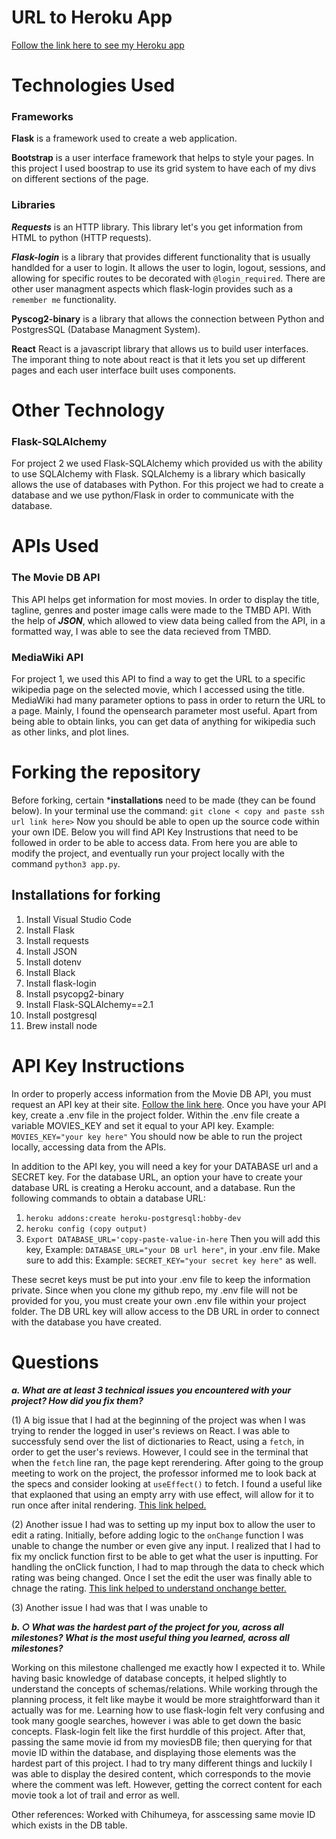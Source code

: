 # URL to Heroku App 
[Follow the link here to see my Heroku app](https://moviesdisplay.herokuapp.com/)

# Technologies Used
### Frameworks 

**Flask** is a framework used to create a web application. 

**Bootstrap** is a user interface framework that helps to style your pages. In this project I used boostrap to use its grid system to have each of my divs on different sections of the page.  

### Libraries

***Requests*** is an HTTP library. This library let's you get information from HTML to python (HTTP requests).

***Flask-login*** is a library that provides different functionality that is usually handlded for a user to login. 
It allows the user to login, logout, sessions, and allowing for specific routes to be decorated with `@login_required`. There are other user managment aspects which flask-login provides such as a `remember me` functionality. 

**Pyscog2-binary** is a library that allows the connection between Python and PostgresSQL (Database Managment System).

**React** React is a javascript library that allows us to build user interfaces. The imporant thing to note about react is that it lets you set up different pages and each user interface built uses components. 

# Other Technology

### Flask-SQLAlchemy 
For project 2 we used Flask-SQLAlchemy which provided us with the ability to use SQLAlchemy with Flask. SQLAlchemy is a library which basically allows the use of databases with Python. For this project we had to create a database and we use python/Flask in order to communicate with the database. 

# APIs Used 

### The Movie DB API
This API helps get information for most movies. In order to display the title, tagline, genres and poster image calls were made to the TMBD API. With the help of ***JSON***, which allowed to view data being called from the API, in a formatted way, I was able to see the data recieved from TMBD.

### MediaWiki API 
For project 1, we used this API to find a way to get the URL to a specific wikipedia page on the selected movie, which I accessed using the title. MediaWiki had many parameter options to pass in order to return the URL to a page. Mainly, I found the opensearch parameter most useful. Apart from being able to obtain links, you can get data of anything for wikipedia such as other links, and plot lines.


# Forking the repository
Before forking, certain ***installations** need to be made (they can be found below). In your terminal use the command: `git clone < copy and paste ssh url link here>` 
Now you should be able to open up the source code within your own IDE. Below you will find API Key Instrustions that need to be followed in order to be able to access data. From here you are able to modify the project, and eventually run your project locally with the command `python3 app.py`. 

## Installations for forking 
1. Install Visual Studio Code
2. Install Flask
3. Install requests 
4. Install JSON
5. Install dotenv
6. Install Black 
7. Install flask-login
8. Install psycopg2-binary
9. Install Flask-SQLAlchemy==2.1 
10. Install postgresql
11. Brew install node


# API Key Instructions
In order to properly access information from the Movie DB API, you must request an API key at their site. [Follow the link here](https://www.themoviedb.org/settings/api?language=en-US).
Once you have your API key, create a .env file in the project folder. Within the .env file create a variable MOVIES_KEY and set it equal to your API key. Example: `MOVIES_KEY="your key here"` 
You should now be able to run the project locally, accessing data from the APIs. 

In addition to the API key, you will need a key for your DATABASE url and a SECRET key.
For the database URL, an option your have to create your database URL is creating a Heroku account, and a database. Run the following commands to obtain a database URL: 
1. `heroku addons:create heroku-postgresql:hobby-dev`
2. `heroku config (copy output)`
3. `Export DATABASE_URL='copy-paste-value-in-here`
Then you will add this key, Example: `DATABASE_URL="your DB url here"`, in your .env file.
Make sure to add this: Example: `SECRET_KEY="your secret key here"` as well. 

These secret keys must be put into your .env file to keep the information private. Since when you clone my github repo, my .env file will not be provided for you, you must create your own .env file within your project folder. The DB URL key will allow access to the DB URL in order to connect with the database you have created. 

# Questions
***a.	What are at least 3 technical issues you encountered with your project? How did you fix them?***

(1) A big issue that I had at the beginning of the project was when I was trying to render the logged in user's reviews on React. I was able to successfuly send over the list of dictionaries to React, using a `fetch`, in order to get the user's reviews. However, I could see in the terminal that when the `fetch` line ran, the page kept rerendering. After going to the group meeting to work on the project, the professor informed me to look back at the specs and consider looking at `useEffect()` to fetch. I found a useful like that explaoned that using an empty arry with use effect, will allow for it to run once after inital rendering. [This link helped.](https://www.w3schools.com/tags/att_input_required.asp)

(2) Another issue I had was to setting up my input box to allow the user to edit a rating. Initially, before adding logic to the `onChange` function I was 
unable to change the number or even give any input. I realized that I had to fix my onclick function first to be able to get what the user is inputting. For handling the onClick function, I had to map through the data to check which rating was being changed. Once I set the edit the user was finally able to chnage the rating. [This link helped to understand onchange better.](https://sebhastian.com/react-onchange/#:~:text=In%20React%2C%20onChange%20is%20used,the%20value%20of%20input%20elements.&text=Now%20whenever%20you%20type%20something,passed%20into%20the%20onChange%20prop.)
      
(3) Another issue I had was that I was unable to 

***b. ○	What was the hardest part of the project for you, across all milestones? What is the most useful thing you learned, across all milestones?***

Working on this milestone challenged me exactly how I expected it to. While having basic knowledge of database concepts, it helped slightly to understand the concepts of schemas/relations. While working through the planning process, it felt like maybe it would be more straightforward than it actually was for me. Learning how to use flask-login felt very confusing and took many google searches, however i was able to get down the basic concepts. Flask-login felt like the first hurddle of this project. After that, passing the same movie id from my moviesDB file; then querying for that movie ID within the database, and displaying those elements was the hardest part of this project. I had to try many different things and luckily I was able to display the desired content, which corresponds to the movie where the comment was left. However, getting the correct content for each movie took a lot of trail and error as well.


Other references: 
Worked with Chihumeya, for asscessing same movie ID which exists in the DB table. 